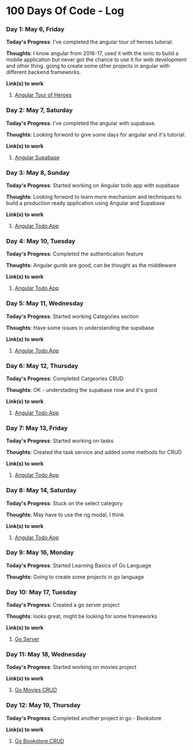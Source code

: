 # 100 Days Of Code - Log

### Day 1: May 6, Friday

**Today's Progress**: I've completed the angular tour of heroes tutorial.

**Thoughts**: I know angular from 2016-17, used it with the ionic to build a mobile application but never got the chance to use it for web development and other thing. going to create some other projects in angular with different backend frameworks.

**Link(s) to work**
1. [Angular Tour of Heroes](https://github.com/f24aalam/angular-tour-of-heroes)


### Day 2: May 7, Saturday

**Today's Progress**: I've completed the angular with supabase.

**Thoughts**: Looking forword to give some days for angular and it's tutorial.

**Link(s) to work**
1. [Angular Supabase](https://github.com/f24aalam/angular-supbase)


### Day 3: May 8, Sunday

**Today's Progress**: Started working on Angular todo app with supabase

**Thoughts**: Looking forword to learn more mechanism and techniques to build a production ready application using Angular and Supabase

**Link(s) to work**
1. [Angular Todo App](https://github.com/f24aalam/angular-todo)

### Day 4: May 10, Tuesday

**Today's Progress**: Completed the authentication feature

**Thoughts**: Angular gurds are good, can be thought as the middleware

**Link(s) to work**
1. [Angular Todo App](https://github.com/f24aalam/angular-todo/pull/1)


### Day 5: May 11, Wednesday

**Today's Progress**: Started working Categories section

**Thoughts**: Have some issues in understanding the supabase

**Link(s) to work**
1. [Angular Todo App](https://github.com/f24aalam/angular-todo)


### Day 6: May 12, Thursday

**Today's Progress**: Completed Catgeories CRUD

**Thoughts**: OK - understading the supabase now and it's good

**Link(s) to work**
1. [Angular Todo App](https://github.com/f24aalam/angular-todo)


### Day 7: May 13, Friday

**Today's Progress**: Started working on tasks

**Thoughts**: Created the task service and added some methods for CRUD

**Link(s) to work**
1. [Angular Todo App](https://github.com/f24aalam/angular-todo)


### Day 8: May 14, Saturday

**Today's Progress**: Stuck on the select category

**Thoughts**: May have to use the ng modal, I think

**Link(s) to work**
1. [Angular Todo App](https://github.com/f24aalam/angular-todo)



### Day 9: May 16, Monday

**Today's Progress**: Started Learning Basics of Go Language

**Thoughts**: Going to create some projects in go language


### Day 10: May 17, Tuesday

**Today's Progress**: Created a go server project

**Thoughts**: looks great, might be looking for some frameworks

**Link(s) to work**
1. [Go Server](https://github.com/f24aalam/go-projects/tree/master/go-server)

### Day 11: May 18, Wednesday

**Today's Progress**: Started working on movies project

**Link(s) to work**
1. [Go Movies CRUD](https://github.com/f24aalam/go-projects/tree/master/go-movies-crud)

### Day 12: May 19, Thursday

**Today's Progress**: Completed another project in go - Bookstore

**Link(s) to work**
1. [Go Bookstore CRUD](https://github.com/f24aalam/go-projects/tree/master/go-bookstore)
